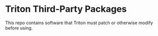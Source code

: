 # Triton Third-Party Packages

This repo contains software that Triton must patch or otherwise modify
before using.
